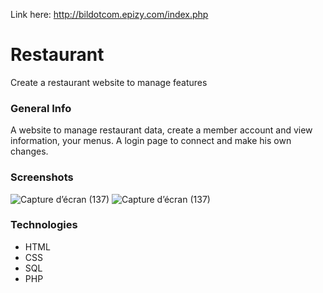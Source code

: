 Link here: http://bildotcom.epizy.com/index.php

# Restaurant
Create a restaurant website to manage features 

### General Info
A website to manage restaurant data, create a member account and view information, your menus. A login page to connect and make his own changes.

### Screenshots
![Capture d’écran (137)](https://i.postimg.cc/3RnTNxVV/Capture-d-cran-143.png)
![Capture d’écran (137)](https://i.postimg.cc/1zShKFZb/Capture-d-cran-142.png)


### Technologies
* HTML
* CSS
* SQL
* PHP
